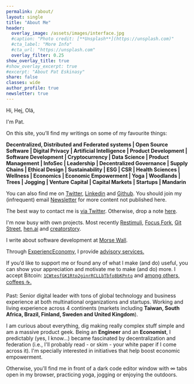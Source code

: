 ```yaml
---
permalink: /about/
layout: single
title: "About Me"
header:
  overlay_image: /assets/images/interface.jpg
  #caption: "Photo credit: [**Unsplash**](https://unsplash.com)"
  #cta_label: "More Info"
  #cta_url: "https://unsplash.com"
  overlay_filter: 0.25
show_overlay_title: true
#show_overlay_excerpt: true
#excerpt: "About Pat Eskinasy"
share: false
classes: wide
author_profile: true
newsletter: true
---
```


  <!--Please remove my Analytics ID (inside includes->analytics-providers) before taking your site to production if you are forking/cloning this site (otherwise you will mess my own analytics). PLEASE-->
Hi, Hej, Olá,

I'm Pat.

On this site, you’ll find my writings on some of my favourite things:

<p class="notice">
  <strong>Decentralized, Distributed and Federated systems | Open Source Software | Digital Privacy | Artificial Intelligence | Product Development | Software Development | Cryptocurrency | Data Science | Product Management | InfoSec | Leadership | Decentralized Governance | Supply Chains | Ethical Design | Sustainability | ESG | CSR | Health Sciences | Wellness | Economics | Economic Empowerment | Yoga | Woodlands | Trees | Jogging | Venture Capital | Capital Markets | Startups | Mandarin</strong>
</p>

You can also find me on [Twitter](https://twitter.com/celue), [Linkedin](https://linkedin.com/in/pateskinasy) and [Github](https://github.com/pateskinasy). You should join my (infrequent) email [Newsletter](https://upscri.be/611534) for more content not published here.

The best way to contact me is [via Twitter](https://twitter.com/celue). Otherwise, drop a note [here](/contact).

I'm now busy with own projects. Most recently [Restimuli](https://www.restimuli.com/), [Focus Fork](https://www.focusfork.com/), [Git Street](https://www.gitstreet.com/), [hen.ai](https://www.hen.ai) and [creatorstory](https://www.creatorstory.com).

I write about software development at [Morse Wall](https://morsewall.com/).

Through [ExperiencEconomy](https://www.experienceconomy.com), I provide <a href="https://www.experienceconomy.com/consulting" target="_blank">advisory services.</a>

If you’d like to support me or found any of what I make (and do) useful, you can show your appreciation and motivate me to make (and do) more. I accept Bitcoin: [`1CWtesfGK1Rtp2ginrRCLLbTbfo8bKPnto`](/assets/images/qrpat.gif) and <a href="https://www.experienceconomy.com/consulting#linkable"
    title="PayPal" target="_blank"> among others, coffees ☕.</a>

Past: Senior digital leader with tons of global technology and business experience at both multinational organizations and startups. Working and living experience across 4 continents (markets including **Taiwan, South Africa, Brazil, Finland, Sweden and United Kingdom**).

I am curious about everything, dig making really complex stuff simple and am a massive product geek. Being an **Engineer** and an **Economist**, I predictably (yes, I know...) became fascinated by decentralization and federation (i.e., I'll probably read - or skim - your white paper if I come across it). I'm specially interested in initiatives that help boost economic empowerment.

Otherwise, you'll find me in front of a dark code editor window with ∞ tabs open in my browser, practicing yoga, jogging or enjoying the outdoors.

<!--
<lastBuildDate>
Last Build: {{ site.time | date_to_rfc822 }}
</lastBuildDate>
-->

